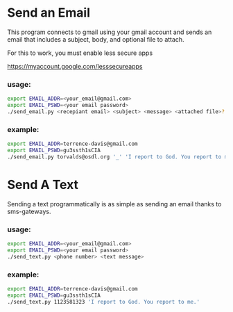 # Send an Email

This program connects to gmail using your gmail account and sends an email
that includes a subject, body, and optional file to attach.

For this to work, you must enable less secure apps

https://myaccount.google.com/lesssecureapps

### usage:
```bash
export EMAIL_ADDR=<your_email@gmail.com>
export EMAIL_PSWD=<your email password>
./send_email.py <recepiant email> <subject> <message> <attached file>?
```

### example:
```bash
export EMAIL_ADDR=terrence-davis@gmail.com
export EMAIL_PSWD=gu3ssth1sCIA
./send_email.py torvalds@osdl.org '_' 'I report to God. You report to me.' templeos.img
```

# Send A Text

Sending a text programmatically is as simple as sending an email
thanks to sms-gateways.

### usage:
```bash
export EMAIL_ADDR=<your_email@gmail.com>
export EMAIL_PSWD=<your email password>
./send_text.py <phone number> <text message>
```
### example:
```bash
export EMAIL_ADDR=terrence-davis@gmail.com
export EMAIL_PSWD=gu3ssth1sCIA
./send_text.py 1123581323 'I report to God. You report to me.'
```